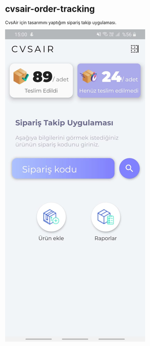 # cvsair-order-tracking
CvsAir için tasarımını yaptığım sipariş takip uygulaması.

![alt text](https://github.com/berkipekoglu/cvsair-order-tracking/blob/master/1.jpg)
